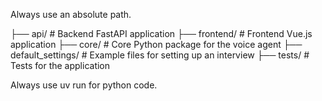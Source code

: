 Always use an absolute path.

├── api/                  # Backend FastAPI application
├── frontend/             # Frontend Vue.js application
├── core/                 # Core Python package for the voice agent
├── default_settings/     # Example files for setting up an interview
├── tests/                # Tests for the application

Always use uv run for python code.
